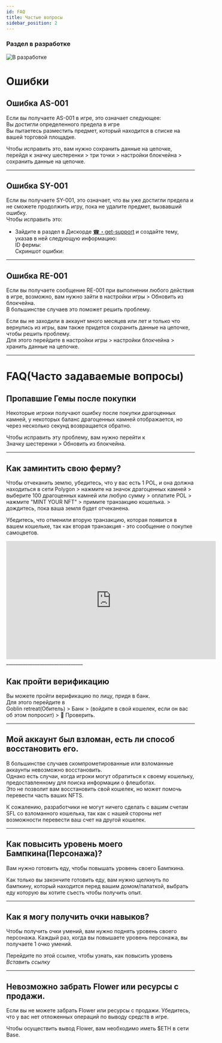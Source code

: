 ```yaml
---
id: FAQ  
title: Частые вопросы
sidebar_position: 2
---
```

### Раздел в разработке

![В разработке](/img/pontoon.gif )

# Ошибки

## Ошибка AS-001
Если вы получаете AS-001 в игре, это означает следующее:  
Вы достигли определенного предела в игре  
Вы пытаетесь разместить предмет, который находится в списке на вашей торговой площадке.

Чтобы исправить это, вам нужно сохранить данные на цепочке,  
перейдя к значку шестеренки > три точки > настройки блокчейна > сохранить данные на цепочке.
________________________________
## Ошибка SY-001 
Если вы получаете SY-001, это означает, что вы уже достигли предела и не сможете продолжить игру, пока не удалите предмет, вызвавший ошибку.   
Чтобы исправить это:   
- Зайдите в раздел в Дискорде  [☎・get-support](https://discord.com/channels/880987707214544966/1324565749033074729) и создайте тему, указав в ней следующую информацию:  
ID фермы:  
Скриншот ошибки:  
________________________________
## Ошибка RE-001 

Если вы получаете сообщение RE-001 при выполнении любого действия в игре, возможно, вам нужно зайти в настройки игры > Обновить из блокчейна.   
В большинстве случаев это поможет решить проблему.

Если вы не заходили в аккаунт много месяцев или лет и только что вернулись из игры, вам также придется сохранить данные на цепочке, чтобы решить проблему.   
Для этого перейдите в настройки игры > настройки блокчейна > хранить данные на цепочке.

________________________________  

# FAQ(Часто задаваемые вопросы)

## Пропавшие Гемы после покупки
Некоторые игроки получают ошибку после покупки драгоценных камней, у некоторых баланс драгоценных камней отображается, но через несколько секунд возвращается обратно.

Чтобы исправить эту проблему, вам нужно перейти к   
Значку шестеренки > Обновить из блокчейна.
________________________________

## Как заминтить свою ферму? 

Чтобы отчеканить землю, убедитесь, что у вас есть 1 POL, и она должна находиться в сети Polygon > нажмите на значок драгоценных камней > выберите 100 драгоценных камней или любую сумму > оплатите POL > нажмите "MINT YOUR NFT" > примите транзакцию кошелька. > дождитесь, пока ваша земля будет отчеканена.

Убедитесь, что отменили вторую транзакцию, которая появится в вашем кошельке, так как вторая транзакция - это сообщение о покупке самоцветов.
<div style={{ display: 'flex', justifyContent: 'center' }}>
  <iframe
    width="560"
    height="315"
    src="https://www.youtube.com/embed/gm7r3rJaW2g"
    frameBorder="0"
    allowFullScreen
  ></iframe>
</div>
________________________________  

## Как пройти верификацию
Вы можете пройти верификацию по лицу, придя в банк.  
Для этого перейдите в  
Goblin retreat(Обитель) > Банк > (войдите в свой кошелек, если он вас об этом попросит) > 🔎 Проверить.
________________________________  
## Мой аккаунт был взломан, есть ли способ восстановить его.
В большинстве случаев скомпрометированные или взломанные аккаунты невозможно восстановить.   
Однако есть случаи, когда игроки могут обратиться к своему кошельку, предоставленному для поиска информации о флешботах.   
Это не позволит вам восстановить свой кошелек, но может помочь перевести часть ваших NFTS.

К сожалению, разработчики не могут ничего сделать с вашим счетам SFL со взломанного кошелька, так как с нашей стороны нет возможности перевести ваш счет на другой кошелек.

________________________________
## Как повысить уровень моего Бампкина(Персонажа)?
Вам нужно готовить еду, чтобы повышать уровень своего Бампкина.

Как только вы закончите готовить еду, вам нужно щелкнуть по бампкину, который находится перед вашим домом/палаткой, выбрать еду которую вы хотите съесть чтобы получить опыт. 
________________________________
## Как я могу получить очки навыков? 
Чтобы получить очки умений, вам нужно поднять уровень своего персонажа. Каждый раз, когда вы повышаете уровень персонажа, вы получаете 1 очко умений.

Перейдите по этой ссылке, чтобы узнать, как повысить уровень *Вставить ссылку*
________________________________
## Невозможно забрать Flower или ресурсы с продажи.
Если вы не можете забрать Flower или ресурсы с продажи. Убедитесь, что у вас нет отложенных операций по выводу средств в игре.

Чтобы осуществить вывод Flower, вам необходимо иметь $ETH в сети Base.